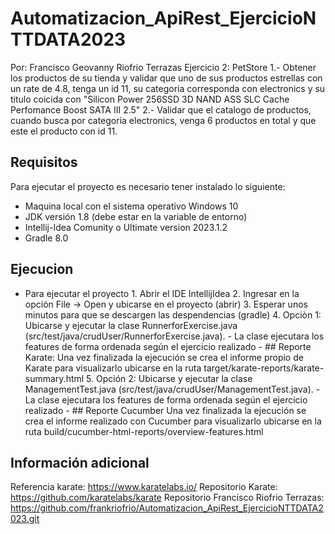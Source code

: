 # Automatizacion_ApiRest_EjercicioNTTDATA2023

Por: Francisco Geovanny Riofrio Terrazas
Ejercicio 2: PetStore
1.- Obtener los productos de su tienda y validar que uno de sus productos estrellas con un rate de 4.8, tenga un id 11, su categoria corresponda con electronics y su titulo coicida con "Silicon Power 256SSD 3D NAND ASS SLC Cache Perfomance Boost SATA III 2.5"
2.- Validar que el catalogo de productos, cuando busca por categoria electronics, venga 6 productos en total y que este el producto con id 11.


## Requisitos

Para ejecutar el proyecto es necesario tener instalado lo siguiente:

  - Maquina local con el sistema operativo Windows 10
  - JDK versión 1.8 (debe estar en la variable de entorno)
  - Intellij-Idea Comunity o Ultimate version 2023.1.2
  - Gradle 8.0



## Ejecucion
- Para ejecutar el proyecto
        1. Abrir el IDE IntellijIdea
        2. Ingresar en la opción File -> Open y ubicarse en el proyecto (abrir)
        3. Esperar unos minutos para que se descargen las despendencias (gradle)
        4. Opciòn 1: Ubicarse y ejecutar la clase RunnerforExercise.java (src/test/java/crudUser/RunnerforExercise.java).
            - La clase ejecutara los features de forma ordenada según el ejercicio realizado
            - ## Reporte Karate: Una vez finalizada la ejecución se crea el informe propio de Karate para visualizarlo ubicarse en la ruta target/karate-reports/karate-summary.html
        5. Opción 2: Ubicarse y ejecutar la clase ManagementTest.java (src/test/java/crudUser/ManagementTest.java).
            - La clase ejecutara los features de forma ordenada según el ejercicio realizado
            - ## Reporte Cucumber Una vez finalizada la ejecución se crea el informe realizado con Cucumber para visualizarlo ubicarse en la ruta build/cucumber-html-reports/overview-features.html

## Información adicional
Referencia karate: https://www.karatelabs.io/
Repositorio Karate: https://github.com/karatelabs/karate
Repositorio Francisco Riofrio Terrazas: https://github.com/frankriofrio/Automatizacion_ApiRest_EjercicioNTTDATA2023.git


